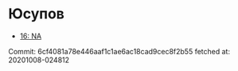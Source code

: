 # Юсупов
- [16: NA](16.md)

Commit: 6cf4081a78e446aaf1c1ae6ac18cad9cec8f2b55
 fetched at: 20201008-024812
